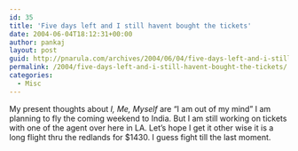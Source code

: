 ```yaml
---
id: 35
title: 'Five days left and I still havent bought the tickets'
date: 2004-06-04T18:12:31+00:00
author: pankaj
layout: post
guid: http://pnarula.com/archives/2004/06/04/five-days-left-and-i-still-havent-bought-the-tickets/
permalink: /2004/five-days-left-and-i-still-havent-bought-the-tickets/
categories:
  - Misc
---
```

My present thoughts about _I, Me, Myself_ are &#8220;I am out of my mind&#8221; I am planning to fly the coming weekend to India. But I am still working on tickets with one of the agent over here in LA. Let&#8217;s hope I get it other wise it is a long flight thru the redlands for $1430. I guess fight till the last moment.